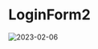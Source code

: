 # LoginForm2
 
![2023-02-06](https://user-images.githubusercontent.com/111579457/216952271-a49cc8e9-ce31-4087-b445-073904ad0fb3.png)
